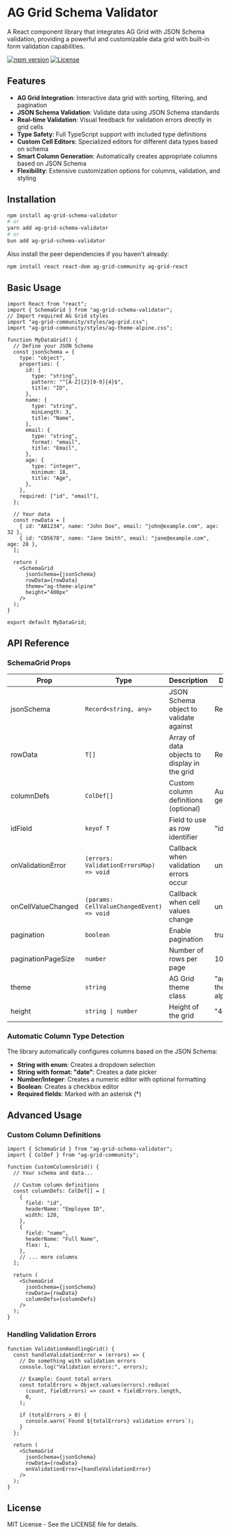 # AG Grid Schema Validator

A React component library that integrates AG Grid with JSON Schema validation, providing a powerful and customizable data grid with built-in form validation capabilities.

[![npm version](https://img.shields.io/npm/v/ag-grid-schema-validator.svg)](https://www.npmjs.com/package/ag-grid-schema-validator)
[![License](https://img.shields.io/npm/l/ag-grid-schema-validator.svg)](https://github.com/rohankhatua/ag-grid-schema-validator/blob/main/LICENSE)

## Features

- **AG Grid Integration**: Interactive data grid with sorting, filtering, and pagination
- **JSON Schema Validation**: Validate data using JSON Schema standards
- **Real-time Validation**: Visual feedback for validation errors directly in grid cells
- **Type Safety**: Full TypeScript support with included type definitions
- **Custom Cell Editors**: Specialized editors for different data types based on schema
- **Smart Column Generation**: Automatically creates appropriate columns based on JSON Schema
- **Flexibility**: Extensive customization options for columns, validation, and styling

## Installation

```bash
npm install ag-grid-schema-validator
# or
yarn add ag-grid-schema-validator
# or
bun add ag-grid-schema-validator
```

Also install the peer dependencies if you haven't already:

```bash
npm install react react-dom ag-grid-community ag-grid-react
```

## Basic Usage

```tsx
import React from "react";
import { SchemaGrid } from "ag-grid-schema-validator";
// Import required AG Grid styles
import "ag-grid-community/styles/ag-grid.css";
import "ag-grid-community/styles/ag-theme-alpine.css";

function MyDataGrid() {
  // Define your JSON Schema
  const jsonSchema = {
    type: "object",
    properties: {
      id: {
        type: "string",
        pattern: "^[A-Z]{2}[0-9]{4}$",
        title: "ID",
      },
      name: {
        type: "string",
        minLength: 3,
        title: "Name",
      },
      email: {
        type: "string",
        format: "email",
        title: "Email",
      },
      age: {
        type: "integer",
        minimum: 18,
        title: "Age",
      },
    },
    required: ["id", "email"],
  };

  // Your data
  const rowData = [
    { id: "AB1234", name: "John Doe", email: "john@example.com", age: 32 },
    { id: "CD5678", name: "Jane Smith", email: "jane@example.com", age: 28 },
  ];

  return (
    <SchemaGrid
      jsonSchema={jsonSchema}
      rowData={rowData}
      theme="ag-theme-alpine"
      height="400px"
    />
  );
}

export default MyDataGrid;
```

## API Reference

### SchemaGrid Props

| Prop               | Type                                      | Description                                  | Default           |
| ------------------ | ----------------------------------------- | -------------------------------------------- | ----------------- |
| jsonSchema         | `Record<string, any>`                     | JSON Schema object to validate against       | Required          |
| rowData            | `T[]`                                     | Array of data objects to display in the grid | Required          |
| columnDefs         | `ColDef[]`                                | Custom column definitions (optional)         | Auto-generated    |
| idField            | `keyof T`                                 | Field to use as row identifier               | "id"              |
| onValidationError  | `(errors: ValidationErrorsMap) => void`   | Callback when validation errors occur        | undefined         |
| onCellValueChanged | `(params: CellValueChangedEvent) => void` | Callback when cell values change             | undefined         |
| pagination         | `boolean`                                 | Enable pagination                            | true              |
| paginationPageSize | `number`                                  | Number of rows per page                      | 10                |
| theme              | `string`                                  | AG Grid theme class                          | "ag-theme-alpine" |
| height             | `string \| number`                        | Height of the grid                           | "400px"           |

### Automatic Column Type Detection

The library automatically configures columns based on the JSON Schema:

- **String with enum**: Creates a dropdown selection
- **String with format: "date"**: Creates a date picker
- **Number/Integer**: Creates a numeric editor with optional formatting
- **Boolean**: Creates a checkbox editor
- **Required fields**: Marked with an asterisk (\*)

## Advanced Usage

### Custom Column Definitions

```tsx
import { SchemaGrid } from "ag-grid-schema-validator";
import { ColDef } from "ag-grid-community";

function CustomColumnsGrid() {
  // Your schema and data...

  // Custom column definitions
  const columnDefs: ColDef[] = [
    {
      field: "id",
      headerName: "Employee ID",
      width: 120,
    },
    {
      field: "name",
      headerName: "Full Name",
      flex: 1,
    },
    // ... more columns
  ];

  return (
    <SchemaGrid
      jsonSchema={jsonSchema}
      rowData={rowData}
      columnDefs={columnDefs}
    />
  );
}
```

### Handling Validation Errors

```tsx
function ValidationHandlingGrid() {
  const handleValidationError = (errors) => {
    // Do something with validation errors
    console.log("Validation errors:", errors);

    // Example: Count total errors
    const totalErrors = Object.values(errors).reduce(
      (count, fieldErrors) => count + fieldErrors.length,
      0,
    );

    if (totalErrors > 0) {
      console.warn(`Found ${totalErrors} validation errors`);
    }
  };

  return (
    <SchemaGrid
      jsonSchema={jsonSchema}
      rowData={rowData}
      onValidationError={handleValidationError}
    />
  );
}
```

## License

MIT License - See the LICENSE file for details.
